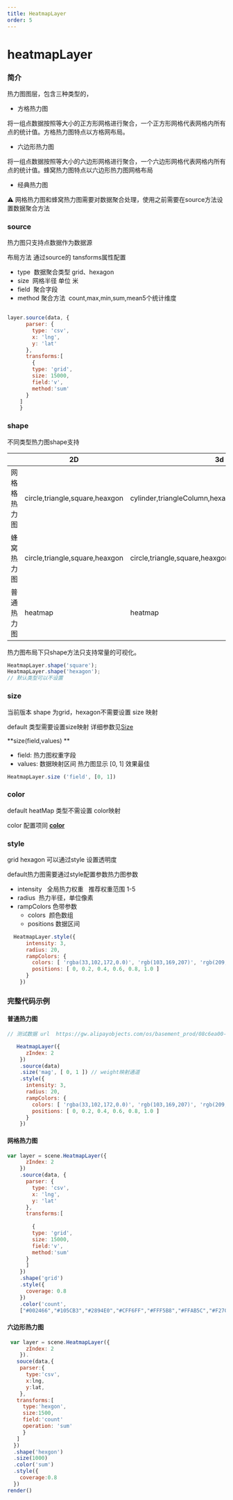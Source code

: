 ```yaml
---
title: HeatmapLayer
order: 5
---
```

# heatmapLayer


### 简介

热力图图层，包含三种类型的，
- 方格热力图 

将一组点数据按照等大小的正方形网格进行聚合，一个正方形网格代表网格内所有点的统计值。方格热力图特点以方格网布局。

- 六边形热力图 

将一组点数据按照等大小的六边形网格进行聚合，一个六边形网格代表网格内所有点的统计值。蜂窝热力图特点以六边形热力图网格布局

- 经典热力图 



⚠️ 网格热力图和蜂窝热力图需要对数据聚合处理，使用之前需要在source方法设置数据聚合方法

### source

热力图只支持点数据作为数据源

布局方法 通过source的 tansforms属性配置

- type  数据聚合类型 grid、hexagon
- size  网格半径 单位 米
- field  聚合字段
- method 聚合方法  count,max,min,sum,mean5个统计维度

```javascript
 
layer.source(data, {
      parser: {
        type: 'csv',
        x: 'lng',
        y: 'lat'
      },
      transforms:[
        {
        type: 'grid',
        size: 15000,
        field:'v', 
        method:'sum'
      }
    ]
    }
```

### shape

不同类型热力图shape支持

|  | 2D | 3d |
| --- | --- | --- |
| 网格格热力图 | circle,triangle,square,heaxgon | cylinder,triangleColumn,hexagonColum,squareColumn |
| 蜂窝热力图 | circle,triangle,square,heaxgon | circle,triangle,square,heaxgon |
| 普通热力图 | heatmap | heatmap |


热力图布局下只shape方法只支持常量的可视化。

```javascript
HeatmapLayer.shape('square');
HeatmapLayer.shape('hexagon');
// 默认类型可以不设置
```

### size
当前版本 shape 为grid，hexagon不需要设置 size 映射

default 类型需要设置size映射 详细参数见[Size](https://www.yuque.com/antv/l7/layer#size)

**size(field,values) **

- field: 热力图权重字段
- values: 数据映射区间 热力图显示 [0, 1] 效果最佳

```javascript
HeatmapLayer.size ('field', [0, 1])
```


### color
default heatMap 类型不需设置 color映射

color 配置项同 [**color**](https://www.yuque.com/antv/l7/layer#color)



### style

grid hexagon 可以通过style 设置透明度

default热力图需要通过style配置参数热力图参数

- intensity   全局热力权重   推荐权重范围 1-5
- radius  热力半径，单位像素
- rampColors 色带参数
  - colors  颜色数组
  - positions 数据区间

```javascript
  HeatmapLayer.style({
      intensity: 3,
      radius: 20,
      rampColors: {
        colors: [ 'rgba(33,102,172,0.0)', 'rgb(103,169,207)', 'rgb(209,229,240)', 'rgb(253,219,199)', 'rgb(239,138,98)', 'rgb(178,24,43,1.0)' ],
        positions: [ 0, 0.2, 0.4, 0.6, 0.8, 1.0 ]
      }
    })
```


### 完整代码示例

#### 普通热力图

```javascript
// 测试数据 url  https://gw.alipayobjects.com/os/basement_prod/08c6ea00-dc5f-4bb0-b0b5-52bde5edf0a3.json 

   HeatmapLayer({
      zIndex: 2
    })
    .source(data)
    .size('mag', [ 0, 1 ]) // weight映射通道
    .style({
      intensity: 3,
      radius: 20,
      rampColors: {
        colors: [ 'rgba(33,102,172,0.0)', 'rgb(103,169,207)', 'rgb(209,229,240)', 'rgb(253,219,199)', 'rgb(239,138,98)', 'rgb(178,24,43,1.0)' ],
        positions: [ 0, 0.2, 0.4, 0.6, 0.8, 1.0 ]
      }
    })
```



#### 网格热力图

```javascript
var layer = scene.HeatmapLayer({
      zIndex: 2
    })
    .source(data, {
      parser: {
        type: 'csv',
        x: 'lng',
        y: 'lat'
      },
      transforms:[
        
        {
        type: 'grid',
        size: 15000,
        field:'v',
        method:'sum'
      }
      ]
    })
    .shape('grid')
    .style({
      coverage: 0.8
    })
    .color('count', 
    ["#002466","#105CB3","#2894E0","#CFF6FF","#FFF5B8","#FFAB5C","#F27049","#730D1C"])

```


#### 六边形热力图

```javascript
 var layer = scene.HeatmapLayer({
      zIndex: 2
    }).
   souce(data,{
    parser:{
      type:'csv',
      x:lng,
      y:lat,
    },
   transforms:[
     type:'hexgon',
     size:1500,
     field:'count'
     operation: 'sum'
     }
   ] 
  })
  .shape('hexgon')
  .size(1000) 
  .color('sum')
  .style({
    coverage:0.8
  })
render()
```